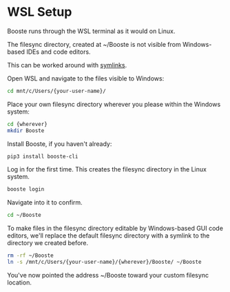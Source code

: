 # WSL Setup

Booste runs through the WSL terminal as it would on Linux. 

The filesync directory, created at ~/Booste is not visible from Windows-based IDEs and code editors.

This can be worked around with [symlinks](https://en.wikipedia.org/wiki/Symbolic_link).

Open WSL and navigate to the files visible to Windows:
```bash
cd mnt/c/Users/{your-user-name}/
```

Place your own filesync directory wherever you please within the Windows system:
```bash
cd {wherever}
mkdir Booste
```

Install Booste, if you haven't already:
```bash
pip3 install booste-cli
```

Log in for the first time. This creates the filesync directory in the Linux system.
```bash
booste login
```

Navigate into it to confirm.
```bash
cd ~/Booste
```

To make files in the filesync directory editable by Windows-based GUI code editors, we'll replace the default filesync directory with a symlink to the directory we created before.
```bash
rm -rf ~/Booste
ln -s /mnt/c/Users/{your-user-name}/{wherever}/Booste/ ~/Booste
```

You've now pointed the address ~/Booste toward your custom filesync location.